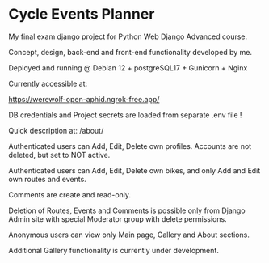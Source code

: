# Cycle Events Planner

My final exam django project for Python Web Django Advanced course.

Concept, design, back-end and front-end functionality developed by me.


Deployed and running @ Debian 12 + postgreSQL17 + Gunicorn + Nginx

Currently accessible at:

https://werewolf-open-aphid.ngrok-free.app/


DB credentials and Project secrets are loaded from separate .env file !


Quick description at: /about/

Authenticated users can Add, Edit, Delete own profiles. Accounts are not deleted, but set to NOT active.

Authenticated users can Add, Edit, Delete own bikes, and only Add and Edit own routes and events.

Comments are create and read-only.

Deletion of Routes, Events and Comments is possible only from Django Admin site with special Moderator group with delete permissions.

Anonymous users can view only Main page, Gallery and About sections.

Additional Gallery functionality is currently under development.
